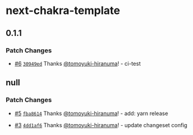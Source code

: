 # next-chakra-template

## 0.1.1

### Patch Changes

- [#6](https://github.com/tomoyuki-hiranuma/next-chakra-template/pull/6) [`30949ed`](https://github.com/tomoyuki-hiranuma/next-chakra-template/commit/30949ed5a7d5bb577554d61efb926997d8a421cb) Thanks [@tomoyuki-hiranuma](https://github.com/tomoyuki-hiranuma)! - ci-test

## null

### Patch Changes

- [#5](https://github.com/tomoyuki-hiranuma/next-chakra-template/pull/5) [`fba8614`](https://github.com/tomoyuki-hiranuma/next-chakra-template/commit/fba86145e1cad307c379606183673fbc23ec37dd) Thanks [@tomoyuki-hiranuma](https://github.com/tomoyuki-hiranuma)! - add: yarn release

- [#3](https://github.com/tomoyuki-hiranuma/next-chakra-template/pull/3) [`4dd1af6`](https://github.com/tomoyuki-hiranuma/next-chakra-template/commit/4dd1af6f96ec13f287bcf184d91fcae0633f6c78) Thanks [@tomoyuki-hiranuma](https://github.com/tomoyuki-hiranuma)! - update changeset config
